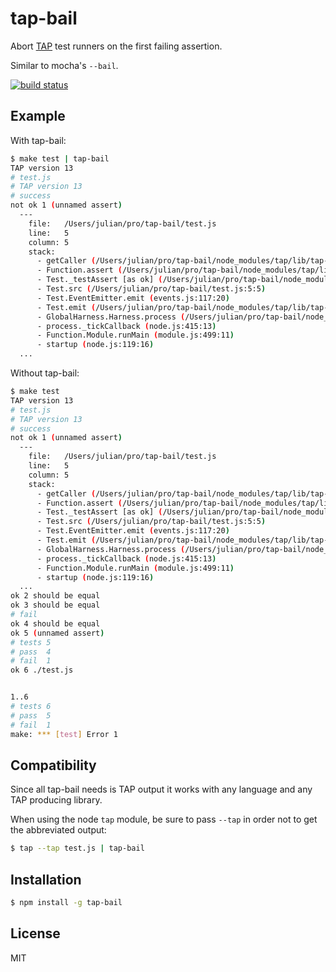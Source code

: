 
# tap-bail

  Abort [TAP](http://en.wikipedia.org/wiki/Test_Anything_Protocol) test runners
  on the first failing assertion.

  Similar to mocha's `--bail`.

  [![build status](https://secure.travis-ci.org/juliangruber/tap-bail.png)](http://travis-ci.org/juliangruber/tap-bail)

## Example

  With tap-bail:

```bash
$ make test | tap-bail
TAP version 13
# test.js
# TAP version 13
# success
not ok 1 (unnamed assert)
  ---
    file:   /Users/julian/pro/tap-bail/test.js
    line:   5
    column: 5
    stack:
      - getCaller (/Users/julian/pro/tap-bail/node_modules/tap/lib/tap-assert.js:418:17)
      - Function.assert (/Users/julian/pro/tap-bail/node_modules/tap/lib/tap-assert.js:21:16)
      - Test._testAssert [as ok] (/Users/julian/pro/tap-bail/node_modules/tap/lib/tap-test.js:87:16)
      - Test.src (/Users/julian/pro/tap-bail/test.js:5:5)
      - Test.EventEmitter.emit (events.js:117:20)
      - Test.emit (/Users/julian/pro/tap-bail/node_modules/tap/lib/tap-test.js:104:8)
      - GlobalHarness.Harness.process (/Users/julian/pro/tap-bail/node_modules/tap/lib/tap-harness.js:87:13)
      - process._tickCallback (node.js:415:13)
      - Function.Module.runMain (module.js:499:11)
      - startup (node.js:119:16)
  ...
```

  Without tap-bail:

```bash
$ make test
TAP version 13
# test.js
# TAP version 13
# success
not ok 1 (unnamed assert)
  ---
    file:   /Users/julian/pro/tap-bail/test.js
    line:   5
    column: 5
    stack:
      - getCaller (/Users/julian/pro/tap-bail/node_modules/tap/lib/tap-assert.js:418:17)
      - Function.assert (/Users/julian/pro/tap-bail/node_modules/tap/lib/tap-assert.js:21:16)
      - Test._testAssert [as ok] (/Users/julian/pro/tap-bail/node_modules/tap/lib/tap-test.js:87:16)
      - Test.src (/Users/julian/pro/tap-bail/test.js:5:5)
      - Test.EventEmitter.emit (events.js:117:20)
      - Test.emit (/Users/julian/pro/tap-bail/node_modules/tap/lib/tap-test.js:104:8)
      - GlobalHarness.Harness.process (/Users/julian/pro/tap-bail/node_modules/tap/lib/tap-harness.js:87:13)
      - process._tickCallback (node.js:415:13)
      - Function.Module.runMain (module.js:499:11)
      - startup (node.js:119:16)
  ...
ok 2 should be equal
ok 3 should be equal
# fail
ok 4 should be equal
ok 5 (unnamed assert)
# tests 5
# pass  4
# fail  1
ok 6 ./test.js


1..6
# tests 6
# pass  5
# fail  1
make: *** [test] Error 1
```

## Compatibility

  Since all tap-bail needs is TAP output it works with any language and any
  TAP producing library.

  When using the node `tap` module, be sure to pass `--tap` in order not to
  get the abbreviated output:

```bash
$ tap --tap test.js | tap-bail
```

## Installation

```bash
$ npm install -g tap-bail
```

## License

  MIT
 
